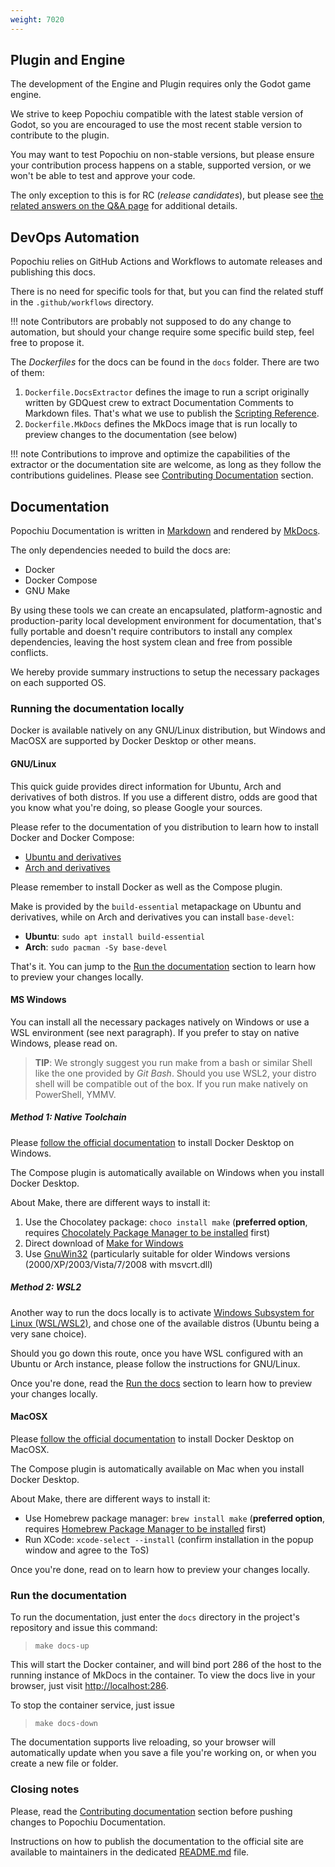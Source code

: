 ```yaml
---
weight: 7020
---
```


## Plugin and Engine

The development of the Engine and Plugin requires only the Godot game engine.

We strive to keep Popochiu compatible with the latest stable version of Godot, so you are encouraged to use the most recent stable version to contribute to the plugin.

You may want to test Popochiu on non-stable versions, but please ensure your contribution process happens on a stable, supported version, or we won't be able to test and approve your code.

The only exception to this is for RC (_release candidates_), but please see [the related answers on the Q&A page](../qna/) for additional details.

## DevOps Automation

Popochiu relies on GitHub Actions and Workflows to automate releases and publishing this docs.

There is no need for specific tools for that, but you can find the related stuff in the `.github/workflows` directory.

!!! note
    Contributors are probably not supposed to do any change to automation, but should your change require some specific build step, feel free to propose it.

The _Dockerfiles_ for the docs can be found in the `docs` folder. There are two of them:

1. `Dockerfile.DocsExtractor` defines the image to run a script originally written by GDQuest crew to extract Documentation Comments to Markdown files. That's what we use to publish the [Scripting Reference](../the-engine-handbook/scripting-reference/index).
2. `Dockerfile.MkDocs` defines the MkDocs image that is run locally to preview changes to the documentation (see below)

!!! note
    Contributions to improve and optimize the capabilities of the extractor or the documentation site are welcome, as long as they follow the contributions guidelines. Please see [Contributing Documentation](../contributing-documentation) section.

## Documentation

Popochiu Documentation is written in [Markdown](https://www.markdownguide.org) and rendered by [MkDocs](https://www.mkdocs.org).

The only dependencies needed to build the docs are:

* Docker
* Docker Compose
* GNU Make

By using these tools we can create an encapsulated, platform-agnostic and production-parity local development environment for documentation, that's fully portable and doesn't require contributors to install any complex dependencies, leaving the host system clean and free from possible conflicts.

We hereby provide summary instructions to setup the necessary packages on each supported OS.

### Running the documentation locally

Docker is available natively on any GNU/Linux distribution, but Windows and MacOSX are supported by Docker Desktop or other means.

#### GNU/Linux

This quick guide provides direct information for Ubuntu, Arch and derivatives of both distros.
If you use a different distro, odds are good that you know what you're doing, so please Google your sources.

Please refer to the documentation of you distribution to learn how to install Docker and Docker Compose:

* [Ubuntu and derivatives](https://docs.docker.com/engine/install/ubuntu/)
* [Arch and derivatives](https://wiki.archlinux.org/title/Docker#Installation)

Please remember to install Docker as well as the Compose plugin.

Make is provided by the `build-essential` metapackage on Ubuntu and derivatives, while on Arch and derivatives you can install `base-devel`:

* **Ubuntu**: `sudo apt install build-essential`
* **Arch**: `sudo pacman -Sy base-devel`

That's it. You can jump to the [Run the documentation](#run-the-documentation) section to learn how to preview your changes locally.

#### MS Windows

You can install all the necessary packages natively on Windows or use a WSL environment (see next paragraph). If you prefer to stay on native Windows, please read on.

> **TIP**: We strongly suggest you run make from a bash or similar Shell like the one provided by _Git Bash_. Should you use WSL2, your distro shell will be compatible out of the box. If you run make natively on PowerShell, YMMV.

##### Method 1: Native Toolchain

Please [follow the official documentation](https://docs.docker.com/desktop/install/windows-install/) to install Docker Desktop on Windows.

The Compose plugin is automatically available on Windows when you install Docker Desktop.

About Make, there are different ways to install it:

1. Use the Chocolatey package: `choco install make` (**preferred option**, requires [Chocolately Package Manager to be installed](https://chocolatey.org/install) first)
2. Direct download of [Make for Windows](https://gnuwin32.sourceforge.net/packages/make.htm)
3. Use [GnuWin32](http://gnuwin32.sourceforge.net/install.html) (particularly suitable for older Windows versions (2000/XP/2003/Vista/7/2008 with msvcrt.dll)

##### Method 2: WSL2

Another way to run the docs locally is to activate [Windows Subsystem for Linux (WSL/WSL2)](https://learn.microsoft.com/en-us/windows/wsl/install-win10), and chose one of the available distros (Ubuntu being a very sane choice).

Should you go down this route, once you have WSL configured with an Ubuntu or Arch instance, please follow the instructions for GNU/Linux.

Once you're done, read the [Run the docs](#run-the-docs) section to learn how to preview your changes locally.

#### MacOSX

Please [follow the official documentation](https://docs.docker.com/desktop/install/mac-install/) to install Docker Desktop on MacOSX.

The Compose plugin is automatically available on Mac when you install Docker Desktop.

About Make, there are different ways to install it:

* Use Homebrew package manager: `brew install make`  (**preferred option**, requires [Homebrew Package Manager to be installed](https://brew.sh/#install) first)
* Run XCode: `xcode-select --install` (confirm installation in the popup window and agree to the ToS)

Once you're done, read on to learn how to preview your changes locally.

### Run the documentation

To run the documentation, just enter the `docs` directory in the project's repository and issue this command:

> `make docs-up`

This will start the Docker container, and will bind port 286 of the host to the running instance of MkDocs in the container. To view the docs live in your browser, just visit [http://localhost:286](http://localhost:286).

To stop the container service, just issue

> `make docs-down`

The documentation supports live reloading, so your browser will automatically update when you save a file you're working on, or when you create a new file or folder.

### Closing notes

Please, read the [Contributing documentation](../contributing-documentation) section before pushing changes to Popochiu Documentation.

Instructions on how to publish the documentation to the official site are available to maintainers in the dedicated [README.md](https://github.com/carenalgas/popochiu/blob/develop/docs/README.md) file.
